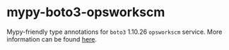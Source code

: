 # mypy-boto3-opsworkscm

Mypy-friendly type annotations for `boto3` 1.10.26 `opsworkscm` service.
More information can be found [here](https://github.com/vemel/mypy_boto3).
